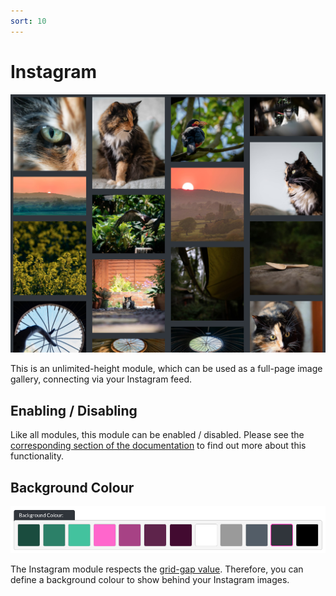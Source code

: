 ```yaml
---
sort: 10
---
```


# Instagram

![Image of the instagram module online](https://raw.githubusercontent.com/pinkpigeondocs/Pink-Pigeon-Documentation/master/docs/6_Modules/images/10_instagram_online.png)

This is an unlimited-height module, which can be used as a full-page image gallery, connecting via your Instagram feed.

## Enabling / Disabling

Like all modules, this module can be enabled / disabled. Please see the [corresponding section of the documentation][endis] to find out more about this functionality.

[endis]: https://pinkpigeondocs.github.io/Pink-Pigeon-Documentation/4_General_Components/4_enabling_disabling_modules.html

## Background Colour

![Image of the background colour component](https://raw.githubusercontent.com/pinkpigeondocs/Pink-Pigeon-Documentation/master/docs/common_elements_images/general_components_background_colour.png)

The Instagram module respects the [grid-gap value](https://pinkpigeondocs.github.io/Pink-Pigeon-Documentation/5_Pages/1_essentials.html#advanced-users-module-spacing). Therefore, you can define a background colour to show behind your Instagram images.



